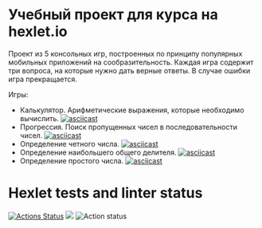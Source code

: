 # Учебный проект для курса на hexlet.io
Проект из 5 консольных игр, построенных по принципу популярных мобильных приложений на сообразительность. Каждая игра содержит три вопроса, на которые нужно дать верные ответы. В случае ошибки игра прекращается.

Игры:
* Калькулятор. Арифметические выражения, которые необходимо вычислить.
[![asciicast](https://asciinema.org/a/KMBxLOEGW6JP1Bl6En146SCWh.svg)](https://asciinema.org/a/KMBxLOEGW6JP1Bl6En146SCWh)
* Прогрессия. Поиск пропущенных чисел в последовательности чисел.
[![asciicast](https://asciinema.org/a/P7Zsw9ag9XR0HQOiJZHlAZNqP.svg)](https://asciinema.org/a/P7Zsw9ag9XR0HQOiJZHlAZNqP)
* Определение четного числа.
[![asciicast](https://asciinema.org/a/n7GegHYy7k8QDtBocXZuiIV58.svg)](https://asciinema.org/a/n7GegHYy7k8QDtBocXZuiIV58)
* Определение наибольшего общего делителя.
[![asciicast](https://asciinema.org/a/SnShaGTqe6PhnTgI2dyzDr1pO.svg)](https://asciinema.org/a/SnShaGTqe6PhnTgI2dyzDr1pO)
* Определение простого числа.
[![asciicast](https://asciinema.org/a/Nr4O7P624zBiRa6xbLtDA4KNo.svg)](https://asciinema.org/a/Nr4O7P624zBiRa6xbLtDA4KNo)

# Hexlet tests and linter status

[![Actions Status](https://github.com/AlinaShatalova/frontend-project-lvl1/workflows/hexlet-check/badge.svg)](https://github.com/AlinaShatalova/frontend-project-lvl1/actions)
<a href="https://codeclimate.com/github/AlinaShatalova/frontend-project-lvl1/maintainability"><img src="https://api.codeclimate.com/v1/badges/973e6f05bc1de6a9dc25/maintainability" /></a>
![Action status](https://github.com/AlinaShatalova/frontend-project-lvl1/actions/workflows/superlinter.yml/badge.svg)
